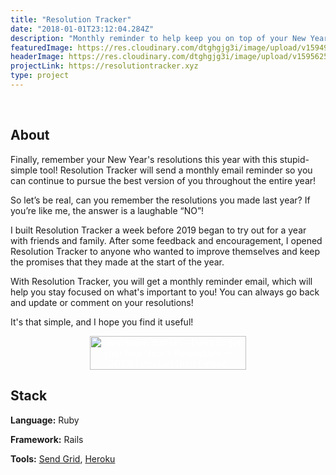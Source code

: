 ```yaml
---
title: "Resolution Tracker"
date: "2018-01-01T23:12:04.284Z"
description: "Monthly reminder to help keep you on top of your New Years resolution throughout the entire year."
featuredImage: https://res.cloudinary.com/dtghgjg3i/image/upload/v1594913952/gatsby-personal-site/portfolio/Resolution_Tracker-02_ki9gc9.png
headerImage: https://res.cloudinary.com/dtghgjg3i/image/upload/v1595625982/gatsby-personal-site/portfolio/Resolution_Tracker_dark_gcfbzq.png
projectLink: https://resolutiontracker.xyz
type: project
---
```


<br/>

## About

Finally, remember your New Year's resolutions this year with this stupid-simple tool! Resolution Tracker will send a monthly email reminder so you can continue to pursue the best version of you throughout the entire year!

So let’s be real, can you remember the resolutions you made last year? If you’re like me, the answer is a laughable “NO”!

I built Resolution Tracker a week before 2019 began to try out for a year with friends and family. After some feedback and encouragement, I opened Resolution Tracker to anyone who wanted to improve themselves and keep the promises that they made at the start of the year.

With Resolution Tracker, you will get a monthly reminder email, which will help you stay focused on what's important to you! You can always go back and update or comment on your resolutions!

It's that simple, and I hope you find it useful!

<p align="center">
  <a href="https://www.producthunt.com/posts/resolution-tracker?utm_source=badge-featured&utm_medium=badge&utm_souce=badge-resolution-tracker" target="_blank" style="color: #fff; text-decoration: none"><img src="https://api.producthunt.com/widgets/embed-image/v1/featured.svg?post_id=179172&theme=light" alt="Resolution Tracker - Don't forget your New Year's Resolutions in 2020! | Product Hunt Embed" style="width: 250px; height: 54px; color: #fff; text-decoration: none" width="250px" height="54px" /></a>
</p>


## Stack

**Language:** Ruby

**Framework:** Rails

**Tools:** [Send Grid](https://sendgrid.com/), [Heroku](https://heroku.com/)
